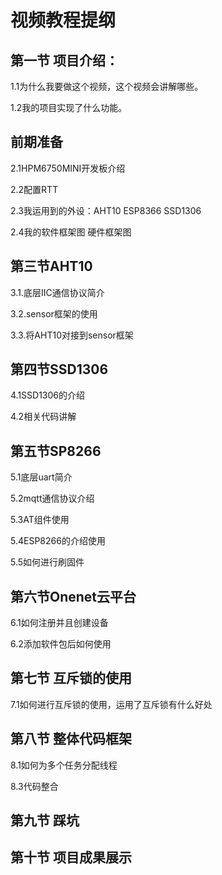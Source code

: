# 视频教程提纲

## 第一节 项目介绍：

1.1为什么我要做这个视频，这个视频会讲解哪些。

1.2我的项目实现了什么功能。

## 前期准备

2.1HPM6750MINI开发板介绍

2.2配置RTT

2.3我运用到的外设：AHT10 ESP8366 SSD1306

2.4我的软件框架图 硬件框架图

## 第三节AHT10

3.1.底层IIC通信协议简介

3.2.sensor框架的使用

3.3.将AHT10对接到sensor框架

## 第四节SSD1306

4.1SSD1306的介绍

4.2相关代码讲解


## 第五节SP8266

5.1底层uart简介

5.2mqtt通信协议介绍

5.3AT组件使用

5.4ESP8266的介绍使用

5.5如何进行刷固件

## 第六节Onenet云平台

6.1如何注册并且创建设备

6.2添加软件包后如何使用

## 第七节 互斥锁的使用

7.1如何进行互斥锁的使用，运用了互斥锁有什么好处

## 第八节 整体代码框架

8.1如何为多个任务分配线程

8.3代码整合

## 第九节 踩坑

## 第十节  项目成果展示



